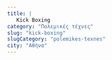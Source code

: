 ```yaml
---
title: |
   Kick Boxing
category: "Πολεμικές τέχνες"
slug: "kick-boxing"
slugCategory: "polemikes-texnes"
city: "Αθήνα"
---
```


